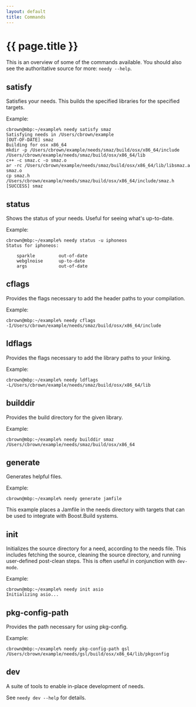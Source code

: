 ```yaml
---
layout: default
title: Commands
---
```

{{ page.title }}
==

This is an overview of some of the commands available. You should also see the authoritative source for more: `needy --help`.

satisfy
--

Satisfies your needs. This builds the specified libraries for the specified targets.

Example:

<pre class="highlight"><code>cbrown@mbp:~/example% <span class="green">needy</span> satisfy smaz
Satisfying needs in /Users/cbrown/example
<span class="cyan">[OUT-OF-DATE]</span> smaz
Building for osx x86_64
mkdir -p /Users/cbrown/example/needs/smaz/build/osx/x86_64/include /Users/cbrown/example/needs/smaz/build/osx/x86_64/lib
c++ -c smaz.c -o smaz.o
ar -rc /Users/cbrown/example/needs/smaz/build/osx/x86_64/lib/libsmaz.a smaz.o
cp smaz.h /Users/cbrown/example/needs/smaz/build/osx/x86_64/include/smaz.h
<span class="green">[SUCCESS]</span> smaz</code></pre>

status
--

Shows the status of your needs. Useful for seeing what's up-to-date.

Example:

<pre class="highlight"><code>cbrown@mbp:~/example% <span class="green">needy</span> status -u iphoneos
Status for iphoneos:

<span class="red">    sparkle         out-of-date</span>
<span class="green">    webglnoise      up-to-date</span>
<span class="red">    args            out-of-date</span></code></pre>

cflags
--

Provides the flags necessary to add the header paths to your compilation.

Example:

<pre class="highlight"><code>cbrown@mbp:~/example% <span class="green">needy</span> cflags
-I/Users/cbrown/example/needs/smaz/build/osx/x86_64/include</code></pre>

ldflags
--

Provides the flags necessary to add the library paths to your linking.

Example:

<pre class="highlight"><code>cbrown@mbp:~/example% <span class="green">needy</span> ldflags
-L/Users/cbrown/example/needs/smaz/build/osx/x86_64/lib</code></pre>

builddir
--

Provides the build directory for the given library.

Example:

<pre class="highlight"><code>cbrown@mbp:~/example% <span class="green">needy</span> builddir smaz
/Users/cbrown/example/needs/smaz/build/osx/x86_64</code></pre>

generate
--

Generates helpful files.

Example:

<pre class="highlight"><code>cbrown@mbp:~/example% <span class="green">needy</span> generate jamfile</code></pre>

This example places a Jamfile in the needs directory with targets that can be used to integrate with Boost.Build systems.

init
--

Initializes the source directory for a need, according to the needs file. This includes fetching the source, cleaning the source directory, and running user-defined post-clean steps. This is often useful in conjunction with `dev-mode`.

Example:

<pre class="highlight"><code>cbrown@mbp:~/example% <span class="green">needy</span> init asio
Initializing asio...</code></pre>

pkg-config-path
--

Provides the path necessary for using pkg-config.

Example:

<pre class="highlight"><code>cbrown@mbp:~/example% <span class="green">needy</span> pkg-config-path gsl
/Users/cbrown/example/needs/gsl/build/osx/x86_64/lib/pkgconfig</code></pre>

dev
--

A suite of tools to enable in-place development of needs.

See `needy dev --help` for details.
